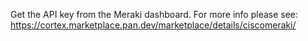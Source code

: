 Get the API key from the Meraki dashboard. For more info please see: https://cortex.marketplace.pan.dev/marketplace/details/ciscomeraki/